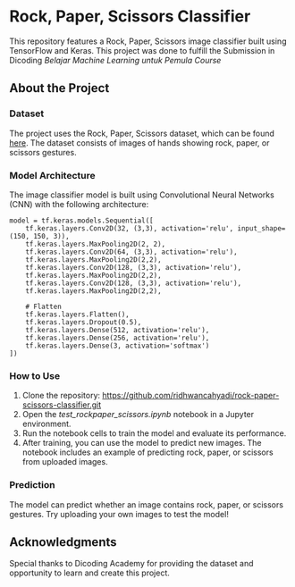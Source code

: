 # Rock, Paper, Scissors Classifier

This repository features a Rock, Paper, Scissors image classifier built using TensorFlow and Keras. This project was done to fulfill the Submission in Dicoding _Belajar Machine Learning untuk Pemula Course_

## About the Project

### Dataset

The project uses the Rock, Paper, Scissors dataset, which can be found [here](https://github.com/dicodingacademy/assets/releases/download/release/rockpaperscissors.zip). The dataset consists of images of hands showing rock, paper, or scissors gestures.

### Model Architecture

The image classifier model is built using Convolutional Neural Networks (CNN) with the following architecture:

```
model = tf.keras.models.Sequential([
    tf.keras.layers.Conv2D(32, (3,3), activation='relu', input_shape=(150, 150, 3)),
    tf.keras.layers.MaxPooling2D(2, 2),
    tf.keras.layers.Conv2D(64, (3,3), activation='relu'),
    tf.keras.layers.MaxPooling2D(2,2),
    tf.keras.layers.Conv2D(128, (3,3), activation='relu'),
    tf.keras.layers.MaxPooling2D(2,2),
    tf.keras.layers.Conv2D(128, (3,3), activation='relu'),
    tf.keras.layers.MaxPooling2D(2,2),

    # Flatten
    tf.keras.layers.Flatten(),
    tf.keras.layers.Dropout(0.5),
    tf.keras.layers.Dense(512, activation='relu'),
    tf.keras.layers.Dense(256, activation='relu'),
    tf.keras.layers.Dense(3, activation='softmax')
])
```

### How to Use

1. Clone the repository: https://github.com/ridhwancahyadi/rock-paper-scissors-classifier.git
2. Open the _test_rockpaper_scissors.ipynb_ notebook in a Jupyter environment.
3. Run the notebook cells to train the model and evaluate its performance.
4. After training, you can use the model to predict new images. The notebook includes an example of predicting rock, paper, or scissors from uploaded images.

### Prediction

The model can predict whether an image contains rock, paper, or scissors gestures. Try uploading your own images to test the model!

## Acknowledgments

Special thanks to Dicoding Academy for providing the dataset and opportunity to learn and create this project.
